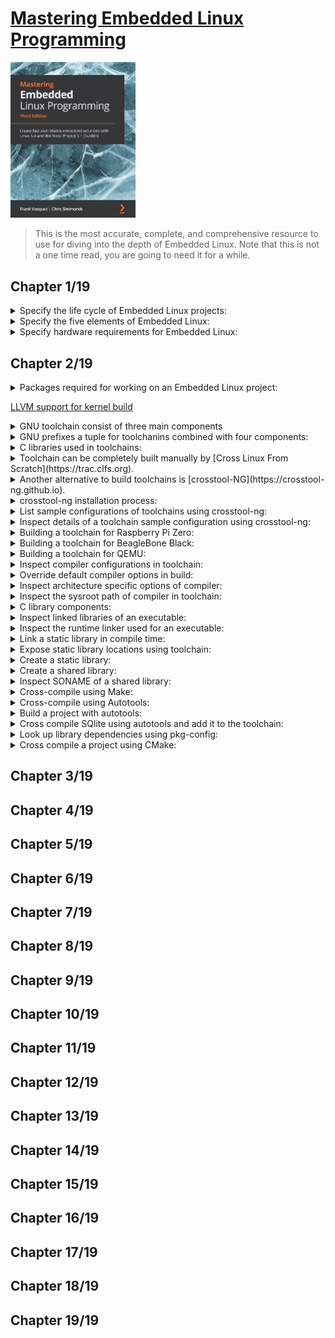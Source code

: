 # [Mastering Embedded Linux Programming](https://www.amazon.com/Mastering-Embedded-Linux-Programming-potential/dp/1789530385/ref=sr_1_3?keywords=9781789530384&qid=1661185260&sr=8-3)
<img alt="9781789530384" src="../covers/9781789530384.jpg" width="200"/>

> This is the most accurate, complete, and comprehensive resource to
> use for diving into the depth of Embedded Linux.
> Note that this is not a one time read, you are going to need it for a while.

## Chapter 1/19

<details>
<summary>Specify the life cycle of Embedded Linux projects:</summary>

1. Board Bring-Up
1. System Architecture and Design Choice
1. Writing Embedded Applications
1. Debugging and Optimizing Performance
</details>

<details>
<summary>Specify the five elements of Embedded Linux:</summary>

1. Toolchain
1. Bootloader
1. Kernel
1. Root filesystem
1. Embedded Applications
</details>

<details>
<summary>Specify hardware requirements for Embedded Linux:</summary>

1. CPU architecture
1. Reasonable amout of RAM
1. Non-volatile storage
1. Serial port
1. Debugging interface (e.g. JTAG)
</details>

## Chapter 2/19

<details>
<summary>Packages required for working on an Embedded Linux project:</summary>

```sh
sudo pacman -S base-devel bzip2 cmake git gperf help2man ncurses python rsync unzip wget xz
```
</details>

[LLVM support for kernel build](https://kernel.org/doc/html/latest/kbuild/llvm.html)
<details>
<summary>GNU toolchain consist of three main components</summary>

* binutils **(base-devel)**: [https://gnu.org/software/binutils](https://gnu.org/software/binutils)
* gcc **(base-devel)**: [https://gcc.gnu.org](https://gcc.gnu.org)
* C library + Linux header files
</details>

<details>
<summary>GNU prefixes a tuple for toolchanins combined with four components:</summary>

* CPU Architecture + Endianness (e.g. `x86_64`, `mipsel`, `armeb`)
* Vendor (e.g. `buildroot`)
* Kernel (e.g. `linux`)
* Operating System + ABI (e.g. `gnueabi`, `gnueabihf`, `musleabi`, `musleabihf`)

```sh
gcc -dumpmachine
```
</details>
<details>
<summary>C libraries used in toolchains:</summary>

* glibc: [https://gnu.org/software/libc](https://gnu.org/software/libs)
* musl libs: [https://musl.libc.org](https://musl.libc.org)
* uClibc-ng: [https://uclibc-ng.org](https://uclibc-ng.org)
* eglibc: [https://uclibc.org/home](https://uclibc.org/home)

</details>

<details>
<summary>Toolchain can be completely built manually by [Cross Linux From Scratch](https://trac.clfs.org).</summary>

</details>

<details>
<summary>Another alternative to build toolchains is [crosstool-NG](https://crosstool-ng.github.io).</summary>

</details>

<details>
<summary>crosstool-ng installation process:</summary>

```sh
git clone https://github.com/crosstool-ng/crosstool-ng.git
cd crosstool-ng
git checkout <latest>
./bootstrap
./configure --enable-local
make -j<cores>
```
</details>

<details>
<summary>List sample configurations of toolchains using crosstool-ng:</summary>

```sh
./ct-ng list-samples
```
</details>

<details>
<summary>Inspect details of a toolchain sample configuration using crosstool-ng:</summary>

```sh
./ct-ng show-<sample>
./ct-ng show-armv6-unknown-linux-gnueabihf
./ct-ng show-arm-cortex_a8-linux-gnueabi
./ct-ng show-arm-unknown-linux-gnueabi
```
</details>

<details>
<summary>Building a toolchain for Raspberry Pi Zero:</summary>

```sh
./ct-ng distclean
./ct-ng show-armv6-unknown-linux-gnueabihf
./ct-ng armv6-unknown-linux-gnueabihf
```

Change following parts:

* Tarbal path
* Build path
* Vendor tuple

```sh
./ct-ng build
```
</details>

<details>
<summary>Building a toolchain for BeagleBone Black:</summary>

```sh
./ct-ng distclean
./ct-ng show-arm-cortex_a8-linux-gnueabi
./ct-ng arm-cortex_a8-linux-gnueabi
```

Change following parts:

* **Paths and misc options** >> **Render the toolchain read-only**: disable
* **Target options** >> **Floating point**: **hardware (FPU)**
* **Target options** >> **Use specific FPU**: neon

```sh
./ct-ng build
```
</details>

<details>
<summary>Building a toolchain for QEMU:</summary>

```sh
./ct-ng distclean
./ct-ng show-arm-unknown-linux-gnueai
./ct-ng arm-unknown-linux-gnueai
```

Change following parts:

* **Paths and misc options**: disable **Render the toolchain read-only**

```sh
./ct-ng build
```
</details>

<details>
<summary>Inspect compiler configurations in toolchain:</summary>

```sh
${CROSS_COMPILE}gcc -v
```
</details>

<details>
<summary>Override default compiler options in build:</summary>

```sh
${CROSS_COMPILE}gcc -mcpu=cortex-a5 main.c -o app
```
</details>

<details>
<summary>Inspect architecture specific options of compiler:</summary>

```sh
${CROSS_COMPILE}gcc --target-help
```
</details>

<details>
<summary>Inspect the sysroot path of compiler in toolchain:</summary>

```sh
${CROSS_COMPILE}gcc -print-sysroot
```
</details>

<details>
<summary>C library components:</summary>

* libc (linked by default)
* libm
* libpthread
* librt
</details>

<details>
<summary>Inspect linked libraries of an executable:</summary>

```sh
${CROSS_COMPILE}readelf -a app | grep "Shared library"
```
</details>

<details>
<summary>Inspect the runtime linker used for an executable:</summary>

```sh
${CROSS_COMPILE}readelf -a app | grep "program interpreter"
```
</details>

<details>
<summary>Link a static library in compile time:</summary>

```sh
${CROSS_COMPILE}gcc -static main.c -o app
```
</details>

<details>
<summary>Expose static library locations using toolchain:</summary>

```sh
SYSROOT=$(${CROSS_COMPILE}gcc -print-sysroot)
cd $SYSROOT
ls -l usr/lib/libc.a
```
</details>

<details>
<summary>Create a static library:</summary>

```sh
${CROSS_COMPILE}gcc -c test1.o
${CROSS_COMPILE}gcc -c test2.o
${CROSS_COMPILE}ar rc libtest1.a test1.o test2.o
${CROSS_COMPILE}gcc main.c -ltest -L../libs -I../libs -o app
```
</details>

<details>
<summary>Create a shared library:</summary>

```sh
${CROSS_COMPILE}gcc -fPIC -c test1.c
${CROSS_COMPILE}gcc -fPIC -c test2.c
${CROSS_COMPILE}gcc -shared -o libtest.so test1.o test2.o
${CROSS_COMPILE}gcc main.c -ltest -L../libs -I../libs -o app
${CROSS_COMPILE}readelf -a app | grep library
${CROSS_COMPILE}readelf -a app | grep interpreter
```
</details>

<details>
<summary>Inspect SONAME of a shared library:</summary>

```sh
readelf -a /usr/lib/x86_64-linux-gnu/libjpeg.so.8.2.2 | grep SONAME
libjpeg.so.8
```
</details>

<details>
<summary>Cross-compile using Make:</summary>

```sh
make CROSS_COMPILE=armv6-rpi-linux-gnueabihf-
```

```sh
export CROSS_COMPILE=armv6-rpi-linux-gnueabihf-
make
```
</details>

<details>
<summary>Cross-compile using Autotools:</summary>

* GNU Autoconf [https::/gnu.org/software/autoconf/autoconf.html](https::/gnu.org/software/autoconf/autoconf.html)
* GNU Automake [https://gnu.org/savannah-checkouts/gnu/automake](https://gnu.org/savannah-checkouts/gnu/automake)
* GNU Libtool [https://gnu.org/software/libtool/libtool.html](https://gnu.org/software/libtool/libtool.html)
* Gnulib [https://gnu.org/software/gnulib](https://gnu.org/software/gnulib)

```sh
./configure
make
make install
```
</details>

<details>
<summary>Build a project with autotools:</summary>

```sh
CC=armv6-rpi-linux-gnueabihf ./configure --host=armv6-rpi-linux-gnueabihf
```
</details>

<details>
<summary>Cross compile SQlite using autotools and add it to the toolchain:</summary>

```sh
wget http://www.sqlite.org/2020/sqlite-autoconf-3330000.tar.gz
tar xf sqlite-autoconf-3330000.tar.gz
cd sqlite-autoconf-3330000
CC=armv6-rpi-linux-gnueabihf ./configure --host=armv6-rpi-linux-gnueabihf --prefix=/usr
make
make DESTDIR=$(armv6-rpi-linux-gnueabi-gcc -print-sysroot) install

armv6-rpi-linux-gnueabihf main.c -o sqlite-test -lsqlite3
```
</details>

<details>
<summary>Look up library dependencies using pkg-config:</summary>

```sh
cat $(armv6-rpi-linux-gnueabihf-gcc -print-sysroot)/usr/lib/pkgconfig/sqlite3.pc

export PKG_CONFIG_LIBDIR=$(armv6-rpi-linux-gnueabihf-gcc -print-sysroot)/usr/lib/pkgconfig
pkg-config sqlite3 --libs --cflags
armv6-rpi-linux-gnueabihf-gcc $(pkg-config sqlite3 --cflags --libs) main.c -o sqlite-test
```
</details>

<details>
<summary>Cross compile a project using CMake:</summary>

```sh
cmake -S . -B build -D CMAKE_INSTALL_PREFIX:PATH=sysroot -D CMAKE_C_COMPILER:PATH=x-tools/armv6-rpi-linux-gnueabihf-gcc
cmake --build build --parallel
cmake --build build --target install
```
</details>

## Chapter 3/19
## Chapter 4/19
## Chapter 5/19
## Chapter 6/19
## Chapter 7/19
## Chapter 8/19
## Chapter 9/19
## Chapter 10/19
## Chapter 11/19
## Chapter 12/19
## Chapter 13/19
## Chapter 14/19
## Chapter 15/19
## Chapter 16/19
## Chapter 17/19
## Chapter 18/19
## Chapter 19/19
